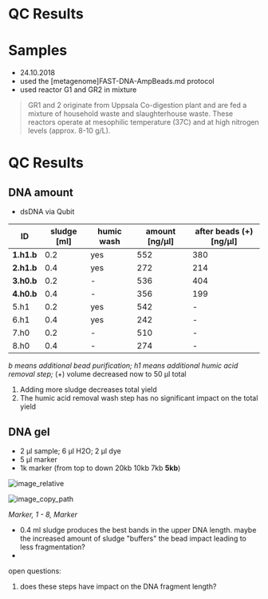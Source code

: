 QC Results
===
# Samples

* 24.10.2018
* used the [metagenome]FAST-DNA-AmpBeads.md protocol
* used reactor G1 and GR2 in mixture
> GR1 and 2 originate from Uppsala Co-digestion plant and are fed a mixture of household waste and slaughterhouse waste. These reactors operate at mesophilic temperature (37C) and at high nitrogen levels (approx. 8-10 g/L).

# QC Results
## DNA amount

* dsDNA via Qubit

| ID | sludge [ml] | humic wash |  amount [ng/µl] | after beads (+) [ng/µl]
| -| -------- | ---| ---|----|
| **1.h1.b** | 0.2 | yes | 552 | 380
| **2.h1.b** | 0.4 | yes | 272 | 214
| **3.h0.b** |0.2 | - | 536 | 404
| **4.h0.b** |0.4 | - | 356 | 199
| 5.h1 | 0.2| yes | 542 | -
| 6.h1 | 0.4 | yes | 242 | -
| 7.h0 | 0.2 | - | 510 | -
| 8.h0 | 0.4 | - | 274 | -

*b means additional bead purification; h1 means additional humic acid removal step;* (+) volume decreased now to 50 µl total

1. Adding more sludge decreases total yield
2. The humic acid removal wash step has no significant impact on the total yield

## DNA gel

* 2 µl sample; 6 µl H2O; 2 µl dye
* 5 µl marker
* 1k marker (from top to down 20kb 10kb 7kb **5kb**)

![image_relative](/results/img/Biorad_2018-10-26_16hr_20min.jpg?raw=true)

![image_copy_path](https://raw.githubusercontent.com/replikation/wet_lab_protocols/master/results/img/Biorad%202018-10-26%2016hr%2020min.jpg)

*Marker, 1 - 8, Marker*

* 0.4 ml sludge produces the best bands in the upper DNA length. maybe the increased amount of sludge "buffers" the bead impact leading to less fragmentation?
*

open questions:
1. does these steps have impact on the DNA fragment length?
